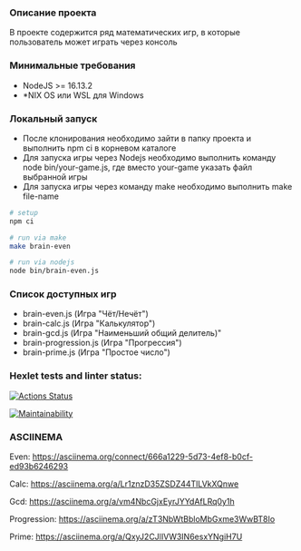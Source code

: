 ### Описание проекта
В проекте содержится ряд математических игр, в которые пользователь может играть через консоль

### Минимальные требования
- NodeJS >= 16.13.2
- *NIX OS или WSL для Windows

### Локальный запуск
- После клонирования необходимо зайти в папку проекта и выполнить npm ci в корневом каталоге
- Для запуска игры через Nodejs необходимо выполнить команду node bin/your-game.js, где вместо your-game указать файл выбранной игры
- Для запуска игры через команду make необходимо выполнить make file-name

```sh
# setup
npm ci

# run via make
make brain-even

# run via nodejs
node bin/brain-even.js
```

### Список доступных игр
- brain-even.js (Игра "Чёт/Нечёт")
- brain-calc.js (Игра "Калькулятор")
- brain-gcd.js (Игра "Наименьший общий делитель)"
- brain-progression.js (Игра "Прогрессия")
- brain-prime.js (Игра "Простое число")

### Hexlet tests and linter status:
[![Actions Status](https://github.com/irenechigrinova/frontend-project-lvl1/workflows/hexlet-check/badge.svg)](https://github.com/irenechigrinova/frontend-project-lvl1/actions)

[![Maintainability](https://api.codeclimate.com/v1/badges/a99a88d28ad37a79dbf6/maintainability)](https://codeclimate.com/github/codeclimate/codeclimate/maintainability)


### ASCIINEMA
Even: https://asciinema.org/connect/666a1229-5d73-4ef8-b0cf-ed93b6246293

Calc: https://asciinema.org/a/Lr1znzD35ZSDZ44TlLVkXQnwe

Gcd:  https://asciinema.org/a/vm4NbcGjxEyrJYYdAfLRq0y1h

Progression: https://asciinema.org/a/zT3NbWtBbloMbGxme3WwBT8Io

Prime:  https://asciinema.org/a/QxyJ2CJlIVW3IN6esxYNgiH7U
